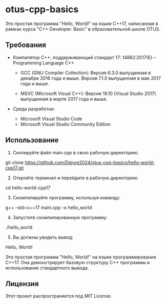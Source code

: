 # otus-cpp-basics

Это простая программа "Hello, World!" на языке C++17, написанная в рамках курса "C++ Developer. Basic" в образовательной школе OTUS.

## Требования

- Компилятор C++, поддерживающий стандарт 17: 14882:2017(E) – Programming Language C++
  * GCC (GNU Compiler Collection):
    Версия 6.3.0 выпущенная в декабре 2016 года и выше.
    Версия 7.1.0 выпущенная в мае 2017 года и выше.

  * MSVC (Microsoft Visual C++):
    Версия 19.10 (Visual Studio 2017) выпущенная в марте 2017 года и выше.

- Среда разработки:
  * Microsoft Visual Studio Code
  * Microsoft Visual Studio Community Edition

## Использование

1. Скопируйте файл main.cpp в свою рабочую директорию.

git clone https://github.com/Dejure2024/otus-cpp-basics/hello-world-cpp17.git

2. Откройте терминал и перейдите в рабочую директорию.

cd hello-world-cpp17

3. Скомпилируйте программу, используя команду:

g++ -std=c++17 main.cpp -o hello_world

4. Запустите скомпилированную программу:

./hello_world

5. Вы должны увидеть вывод:

Hello, World!

Это простая программа "Hello, World!" на языке программирования C++17. Она демонстрирует базовую структуру C++ программы и использование стандартного вывода.

## Лицензия

Этот проект распространяется под MIT License.
